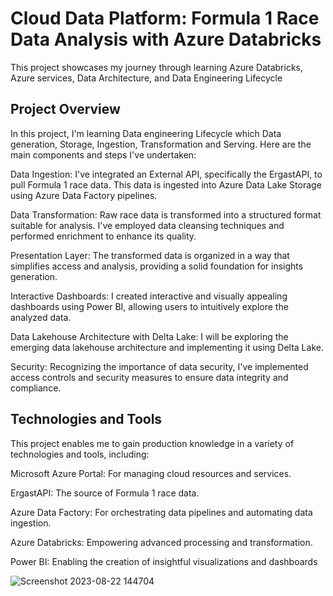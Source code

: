 # Cloud Data Platform: Formula 1 Race Data Analysis with Azure Databricks

This project showcases my journey through learning Azure Databricks, Azure services, Data Architecture, and Data Engineering Lifecycle 

## Project Overview
In this project, I'm learning Data engineering Lifecycle which Data generation, Storage, Ingestion, Transformation and Serving. Here are the main components and steps I've undertaken:

Data Ingestion: I've integrated an External API, specifically the ErgastAPI, to pull Formula 1 race data. This data is ingested into Azure Data Lake Storage using Azure Data Factory pipelines.

Data Transformation: Raw race data is transformed into a structured format suitable for analysis. I've employed data cleansing techniques and performed enrichment to enhance its quality.

Presentation Layer: The transformed data is organized in a way that simplifies access and analysis, providing a solid foundation for insights generation.

Interactive Dashboards: I  created interactive and visually appealing dashboards using Power BI, allowing users to intuitively explore the analyzed data.

Data Lakehouse Architecture with Delta Lake: I will be  exploring the emerging data lakehouse architecture and implementing it using Delta Lake.

Security: Recognizing the importance of data security, I've implemented access controls and security measures to ensure data integrity and compliance.

## Technologies and Tools
This project enables me to gain production knowledge in a variety of technologies and tools, including:

Microsoft Azure Portal: For managing cloud resources and services.

ErgastAPI: The source of Formula 1 race data.

Azure Data Factory: For orchestrating data pipelines and automating data ingestion.

Azure Databricks: Empowering advanced processing and transformation.

Power BI: Enabling the creation of insightful visualizations and dashboards


![Screenshot 2023-08-22 144704](https://github.com/Muhyd33n/Formula1RacingProject/assets/55355325/647c88f0-8f30-49b9-9a7e-f96db153a1c0)

